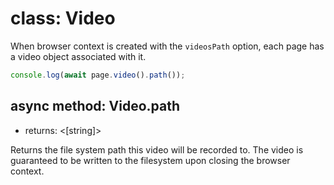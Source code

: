 # class: Video

When browser context is created with the `videosPath` option, each page has a video object associated with it.

```js
console.log(await page.video().path());
```

## async method: Video.path
- returns: <[string]>

Returns the file system path this video will be recorded to. The video is guaranteed to be written to the filesystem
upon closing the browser context.
